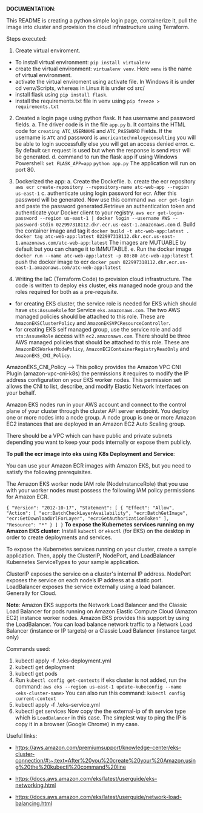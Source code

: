 **DOCUMENTATION**:

This README is creating a python simple login page, containerize it, pull the image into cluster and provision the cloud infrastructure using Terraform.

Steps executed:
1. Create virtual enviroment.
- To install virtual environment: `pip install virtualenv`
- create the virtual environment: `virtualenv venv`. Here `venv` is the name of virtual environment.
- activate the virtual enviroment using activate file. In Windows it is under cd venv/Scripts, whereas in Linux it is under cd src/
- install flask using `pip install flask`.
- install the requirements.txt file in venv using `pip freeze > requirements.txt`

2. Created a login page using python flask. It has username and password fields.
a. The driver code is in the file `app.py`
b. It contains the HTML code for `creating ATC_USERNAME` and `ATC_PASSWORD` Fields. If the username is `ATC` and password is `americantechnologyconsulting` you will be able to login successfully else you will get an access denied error.
c. By default `GET` request is used but when the response is send `POST` will be generated.
d. command to run the flask app if using Windows Powershell:
`set FLASK_APP=app`
`python app.py`
The application will run on port 80.

3. Dockerized the app:
a. Create the Dockefile.
b. create the ecr repository `aws ecr create-repository --repository-name atc-web-app --region us-east-1`
c. authenticate using login password for ecr.
After this password will be generated. Now use this command `aws ecr get-login` and paste the password generated.Retrieve an authentication token and authenticate your Docker client to your registry. `aws ecr get-login-password --region us-east-1 | docker login --username AWS --password-stdin 022997318112.dkr.ecr.us-east-1.amazonaws.com`
d. Build the container image and tag it `docker build -t atc-web-app:latest . `
`docker tag atc-web-app:latest 022997318112.dkr.ecr.us-east-1.amazonaws.com/atc-web-app:latest`
The images are MUTUABLE by default but you can change it to IMMUTABLE.
e. Run the docker image `docker run --name atc-web-app:latest -p 80:80 atc-web-app:latest`
f. push the docker image to ecr `docker push 022997318112.dkr.ecr.us-east-1.amazonaws.com/atc-web-app:latest`

4. Writing the IaC (Terraform Code) to provision cloud infrastructure. The code is written to deploy eks cluster, eks managed node group and the roles required for both as a pre-requisite.
- for creating EKS cluster, the service role is needed for EKS which should have `sts:AssumeRole` for Service `eks.amazonaws.com`. The two AWS managed policies should be attached to this role. These are 
`AmazonEKSClusterPolicy` and `AmazonEKSVPCResourceController`.
- for creating EKS self managed group, use the service role and add `sts:AssumeRole` access with `ec2.amazonaws.com`. There should be three AWS managed policies that should be attached to this role. These are `AmazonEKSWorkerNodePolicy`, `AmazonEC2ContainerRegistryReadOnly` and `AmazonEKS_CNI_Policy`.

AmazonEKS_CNI_Policy --> This policy provides the Amazon VPC CNI Plugin (amazon-vpc-cni-k8s) the permissions it requires to modify the IP address configuration on your EKS worker nodes. This permission set allows the CNI to list, describe, and modify Elastic Network Interfaces on your behalf.

Amazon EKS nodes run in your AWS account and connect to the control plane of your cluster through the cluster API server endpoint. You deploy one or more nodes into a node group. A node group is one or more Amazon EC2 instances that are deployed in an Amazon EC2 Auto Scaling group.

There should be a VPC which can have public and private subnets depending you want to keep your pods internally or expose them publicly.

**To pull the ecr image into eks using K8s Deployment and Service**:

You can use your Amazon ECR images with Amazon EKS, but you need to satisfy the following prerequisites.

The Amazon EKS worker node IAM role (NodeInstanceRole) that you use with your worker nodes must possess the following IAM policy permissions for Amazon ECR.

`
{
    "Version": "2012-10-17",
    "Statement": [
        {
            "Effect": "Allow",
            "Action": [
                "ecr:BatchCheckLayerAvailability",
                "ecr:BatchGetImage",
                "ecr:GetDownloadUrlForLayer",
                "ecr:GetAuthorizationToken"
            ],
            "Resource": "*"
        }
    ]
}
`
**To expose the Kubernetes services running on my Amazon EKS cluster**:
Install `kubectl` or `eksctl` (for EKS) on the desktop in order to create deployments and services.

To expose the Kubernetes services running on your cluster, create a sample application. Then, apply the ClusterIP, NodePort, and LoadBalancer Kubernetes ServiceTypes to your sample application.

ClusterIP exposes the service on a cluster's internal IP address.
NodePort exposes the service on each node’s IP address at a static port.
LoadBalancer exposes the service externally using a load balancer. Generally for Cloud.

**Note**: Amazon EKS supports the Network Load Balancer and the Classic Load Balancer for pods running on Amazon Elastic Compute Cloud (Amazon EC2) instance worker nodes. Amazon EKS provides this support by using the LoadBalancer. You can load balance network traffic to a Network Load Balancer (instance or IP targets) or a Classic Load Balancer (instance target only)

Commands used:
1. kubectl apply -f .\eks-deployment.yml
2. kubectl get deployment
3. kubectl get pods 
4. Run `kubectl config get-contexts` if eks cluster is not added, run the command:
`aws eks --region us-east-1 update-kubeconfig --name <eks-cluster-name>`
You can also run this command: `kubectl config current-context`
5. kubectl apply -f .\eks-service.yml
6. kubectl get services
Now copy the the external-ip of th service type which is `LoadBalancer` in this case. The simplest way to ping the IP is copy it in a browser (Google Chrome) in my case.

Useful links:
- https://aws.amazon.com/premiumsupport/knowledge-center/eks-cluster-connection/#:~:text=After%20you%20create%20your%20Amazon,using%20the%20kubectl%20command%20line

- https://docs.aws.amazon.com/eks/latest/userguide/eks-networking.html

- https://docs.aws.amazon.com/eks/latest/userguide/network-load-balancing.html